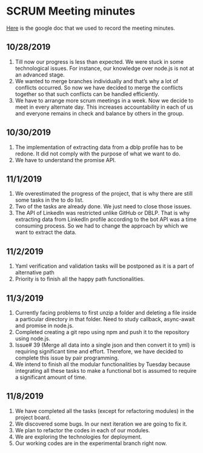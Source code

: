 # SCRUM Meeting minutes
[Here](https://docs.google.com/document/d/1WSpF12QC6ngRVm-wY1Dg5f6evlgZ2TMK4O29R8ocZuU/edit?usp=sharing) is the google doc that we  used to record the meeting minutes.

## 10/28/2019
1. Till now our progress is less than expected. We were stuck in some technological issues. For instance, our knowledge over node.js is not at an advanced stage.  
2. We wanted to merge branches individually and that’s why a lot of conflicts occurred. So now we have decided to merge the conflicts together so that such conflicts can be handled efficiently.
3. We have to arrange more scrum meetings in a week. Now we decide to meet in every alternate day. This increases accountability in each of us and everyone remains in check and balance by others in the group.

## 10/30/2019
1. The implementation of extracting data from a dblp profile has to be redone. It did not comply with the purpose of what we want to do.
2. We have to understand the promise API.

## 11/1/2019
1. We overestimated the progress of the project, that is why there are still some tasks in the to do list. 
2. Two of the tasks are already done. We just need to close those issues.
3. The API of LinkedIn was restricted unlike GitHub or DBLP. That is why extracting data from LinkedIn profile according to the bot API was a time consuming process. So we had to change the approach by which we want to extract the data. 

## 11/2/2019
1. Yaml verification and validation tasks will be postponed as it is a part of alternative path
2. Priority is to finish all the happy path functionalities.

## 11/3/2019
1. Currently facing problems to first unzip a folder and deleting a file inside a particular directory in that folder. Need to study callback, async-await and promise in node.js.
2. Completed creating a git repo using npm and push it to the repository using node.js.
3. Issue# 39 (Merge all data into a single json and then convert it to yml) is requiring significant time and effort. Therefore, we have decided to complete this issue by pair programming.
4. We intend to finish all the modular functionalities by Tuesday because integrating all these tasks to make a functional bot is assumed to require a significant amount of time.

## 11/8/2019
1. We have completed all the tasks (except for refactoring modules) in the project board. 
2. We discovered some bugs. In our next iteration we are going to fix it.
3. We plan to refactor the codes in each of our modules.
4. We are exploring the technologies for deployment.
5. Our working codes are in the experimental branch right now.


